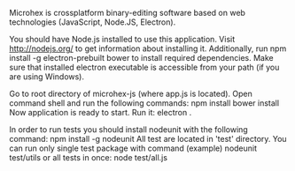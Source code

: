 Microhex is crossplatform binary-editing software based on web technologies (JavaScript, Node.JS, Electron).

You should have Node.js installed to use this application. Visit http://nodejs.org/ to get information
about installing it. Additionally, run
    npm install -g electron-prebuilt bower
to install required dependencies. Make sure that installed electron executable is accessible from your path
(if you are using Windows).

Go to root directory of microhex-js (where app.js is located). Open command shell and run the following
commands:
    npm install
    bower install
Now application is ready to start. Run it:
    electron .

In order to run tests you should install nodeunit with the following command:
    npm install -g nodeunit
All test are located in 'test' directory. You can run only single test package with command (example)
    nodeunit test/utils
or all tests in once:
    node test/all.js